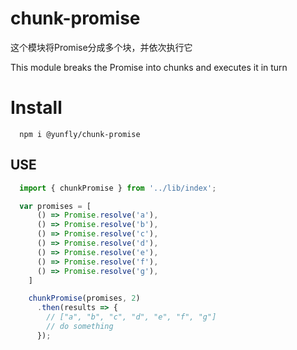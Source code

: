 # chunk-promise
这个模块将Promise分成多个块，并依次执行它

This module breaks the Promise into chunks and executes it in turn

# Install
```shell
  npm i @yunfly/chunk-promise
```

## USE 
```javascript
  import { chunkPromise } from '../lib/index';

  var promises = [
      () => Promise.resolve('a'),
      () => Promise.resolve('b'),
      () => Promise.resolve('c'),
      () => Promise.resolve('d'),
      () => Promise.resolve('e'),
      () => Promise.resolve('f'),
      () => Promise.resolve('g'),
    ]

    chunkPromise(promises, 2)
      .then(results => {
        // ["a", "b", "c", "d", "e", "f", "g"]
        // do something
      });
```